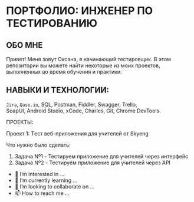 # ПОРТФОЛИО: ИНЖЕНЕР ПО ТЕСТИРОВАНИЮ

## ОБО МНЕ  

Привет! Меня зовут Оксана, я начинающий тестировщик.
В этом репозитории вы можете найти некоторые из моих проектов, выполненных во время обучения и практики.
<br> 

## НАВЫКИ И ТЕХНОЛОГИИ:
``Jira``, ``Qase.io``, SQL, Postman, Fiddler, Swagger, Trello, <br>
SoapUI, Android Studio, xCode, Charles, Git, Chrome DevTools.

ПРОЕКТЫ:

Проект 1: Tест веб-приложения для учителей от Skyeng 

Что нужно было сделать:

1. Задача Nº1 - Тестируем приложение для учителей через интерфейс
2. Задача Nº2 - Тестируем приложение для учителей через API



- 👀 I’m interested in ...
- 🌱 I’m currently learning ...
- 💞️ I’m looking to collaborate on ...
- 📫 How to reach me ...

<!---
OxanaMoiseeva/OxanaMoiseeva is a ✨ special ✨ repository because its `README.md` (this file) appears on your GitHub profile.
You can click the Preview link to take a look at your changes.
--->
